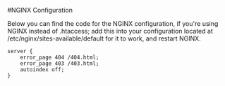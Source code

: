 #NGINX Configuration

Below you can find the code for the NGINX configuration, if you're using NGINX instead of .htaccess; add this into your configuration located at /etc/nginx/sites-available/default for it to work, and restart NGINX.

```
server {
    error_page 404 /404.html;
    error_page 403 /403.html;
    autoindex off;
}
```